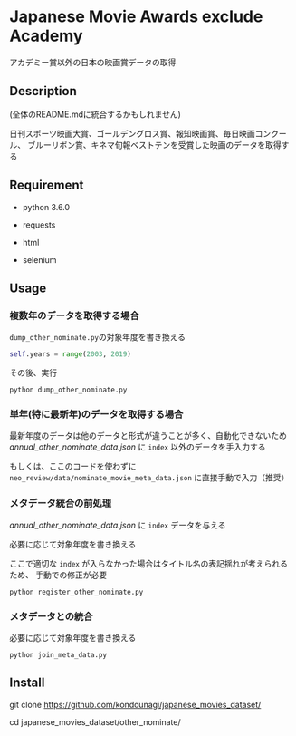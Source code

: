 Japanese Movie Awards exclude Academy
====
アカデミー賞以外の日本の映画賞データの取得

## Description
(全体のREADME.mdに統合するかもしれません)

日刊スポーツ映画大賞、ゴールデングロス賞、報知映画賞、毎日映画コンクール、
ブルーリボン賞、キネマ旬報ベストテンを受賞した映画のデータを取得する

## Requirement
* python 3.6.0

* requests
* html
* selenium

## Usage
### 複数年のデータを取得する場合
`dump_other_nominate.py`の対象年度を書き換える
```python
self.years = range(2003, 2019)
```
その後、実行

`python dump_other_nominate.py`


### 単年(特に最新年)のデータを取得する場合

最新年度のデータは他のデータと形式が違うことが多く、自動化できないため
_annual_other_nominate_data.json_ に `index` 以外のデータを手入力する

もしくは、ここのコードを使わずに `neo_review/data/nominate_movie_meta_data.json` に直接手動で入力（推奨）

### メタデータ統合の前処理
_annual_other_nominate_data.json_ に `index` データを与える

必要に応じて対象年度を書き換える

ここで適切な `index` が入らなかった場合はタイトル名の表記揺れが考えられるため、
手動での修正が必要

`python register_other_nominate.py`


### メタデータとの統合
必要に応じて対象年度を書き換える

`python join_meta_data.py`


## Install
git clone https://github.com/kondounagi/japanese_movies_dataset/

cd japanese_movies_dataset/other_nominate/
